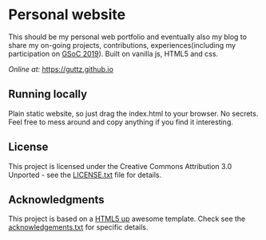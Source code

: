 # Personal website

This should be my personal web portfolio and eventually also my blog to share my on-going projects, contributions, experiences(including my participation on [GSoC 2019](https://summerofcode.withgoogle.com/organizations/6557492048297984/#5617428053098496)). Built on vanilla js, HTML5 and css.

*Online at:* https://guttz.github.io

## Running locally

Plain static website, so just drag the index.html to your browser. No secrets. Feel free to mess around and copy anything if you find it interesting.

## License

This project is licensed under the Creative Commons Attribution 3.0 Unported - see the [LICENSE.txt](LICENSE.txt) file for details.

## Acknowledgments

This project is based on a [HTML5 up](https://html5up.net) awesome template. Check see the [acknowledgements.txt](acknowledgements.txt) for specific details.

